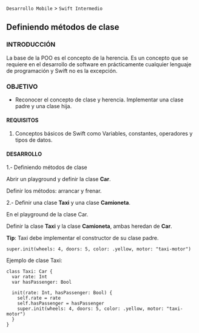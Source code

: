 
`Desarrollo Mobile` > `Swift Intermedio` 

## Definiendo métodos de clase

### INTRODUCCIÓN

La base de la POO es el concepto de la herencia. Es un concepto que se requiere en el desarrollo de software en prácticamente cualquier lenguaje de programación y Swift no es la excepción.

### OBJETIVO

- Reconocer el concepto de clase y herencia. Implementar una clase padre y una clase hija.

#### REQUISITOS

1. Conceptos básicos de Swift como Variables, constantes, operadores y tipos de datos.

#### DESARROLLO

1.- Definiendo métodos de clase

Abrir un playground y definir la clase **Car**.

Definir los métodos: arrancar y frenar.


2.- Definir una clase **Taxi** y una clase **Camioneta**.

En el playground de la clase Car.

Definir la clase **Taxi** y la clase **Camioneta**, ambas heredan de **Car**.

**Tip**: Taxi debe implementar el constructor de su clase padre.

```
super.init(wheels: 4, doors: 5, color: .yellow, motor: "taxi-motor")
```

Ejemplo de clase Taxi:

```
class Taxi: Car {
  var rate: Int
  var hasPassenger: Bool

  init(rate: Int, hasPassenger: Bool) {
    self.rate = rate
    self.hasPassenger = hasPassenger
    super.init(wheels: 4, doors: 5, color: .yellow, motor: "taxi-motor")
  }
}
```
